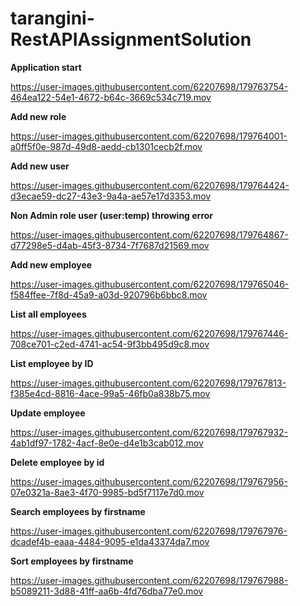 # tarangini-RestAPIAssignmentSolution

**Application start**

https://user-images.githubusercontent.com/62207698/179763754-464ea122-54e1-4672-b64c-3669c534c719.mov

**Add new role**

https://user-images.githubusercontent.com/62207698/179764001-a0ff5f0e-987d-49d8-aedd-cb1301cecb2f.mov


**Add new user**

https://user-images.githubusercontent.com/62207698/179764424-d3ecae59-dc27-43e3-9a4a-ae57e17d3353.mov


**Non Admin role user (user:temp) throwing error**

https://user-images.githubusercontent.com/62207698/179764867-d77298e5-d4ab-45f3-8734-7f7687d21569.mov

**Add new employee**

https://user-images.githubusercontent.com/62207698/179765046-f584ffee-7f8d-45a9-a03d-920796b6bbc8.mov

**List all employees**

https://user-images.githubusercontent.com/62207698/179767446-708ce701-c2ed-4741-ac54-9f3bb495d9c8.mov


**List employee by ID**

https://user-images.githubusercontent.com/62207698/179767813-f385e4cd-8816-4ace-99a5-46fb0a838b75.mov


**Update employee**

https://user-images.githubusercontent.com/62207698/179767932-4ab1df97-1782-4acf-8e0e-d4e1b3cab012.mov

**Delete employee by id**

https://user-images.githubusercontent.com/62207698/179767956-07e0321a-8ae3-4f70-9985-bd5f7117e7d0.mov

**Search employees by firstname**

https://user-images.githubusercontent.com/62207698/179767976-dcadef4b-eaaa-4484-9095-e1da43374da7.mov

**Sort employees by firstname**

https://user-images.githubusercontent.com/62207698/179767988-b5089211-3d88-41ff-aa6b-4fd76dba77e0.mov
